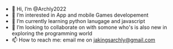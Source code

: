 - 👋 Hi, I’m @Archly2022
- 👀 I’m interested in App and mobile Games developement
- 🌱 I’m currently learning python lanugage and javascript
- 💞️ I’m looking to collaborate on with somone who's is also new in exploring the programming world
- 📫 How to reach me: email me on jakingsarchly@gmail.com

<!---
Archly2022/Archly2022 is a ✨ special ✨ repository because its `README.md` (this file) appears on your GitHub profile.
You can click the Preview link to take a look at your changes.
--->
